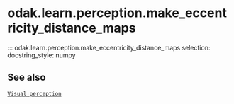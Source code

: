 # odak.learn.perception.make_eccentricity_distance_maps

::: odak.learn.perception.make_eccentricity_distance_maps
    selection:
        docstring_style: numpy


## See also

[`Visual perception`](../../../perception.md)
